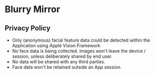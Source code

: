# Blurry Mirror
## Privacy Policy
- Only (anonymous) facial feature data could be detected within the Application using Apple Vision Framework
- No face data is being collected. Images won't leave the device / session, unless deliberately shared by end user.
- No data will be shared with any third parties.
- Face data won't be retained outside an App session.

